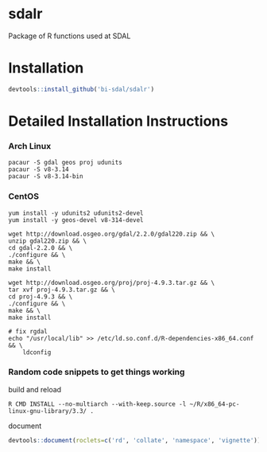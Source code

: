 # sdalr
Package of R functions used at SDAL

# Installation

```r
devtools::install_github('bi-sdal/sdalr')
```
# Detailed Installation Instructions

### Arch Linux

```
pacaur -S gdal geos proj udunits
pacaur -S v8-3.14
pacaur -S v8-3.14-bin
```

### CentOS

```
yum install -y udunits2 udunits2-devel
yum install -y geos-devel v8-314-devel

wget http://download.osgeo.org/gdal/2.2.0/gdal220.zip && \
unzip gdal220.zip && \
cd gdal-2.2.0 && \
./configure && \
make && \
make install

wget http://download.osgeo.org/proj/proj-4.9.3.tar.gz && \
tar xvf proj-4.9.3.tar.gz && \
cd proj-4.9.3 && \
./configure && \
make && \
make install

# fix rgdal
echo "/usr/local/lib" >> /etc/ld.so.conf.d/R-dependencies-x86_64.conf && \
    ldconfig
```

### Random code snippets to get things working

build and reload

```shell
R CMD INSTALL --no-multiarch --with-keep.source -l ~/R/x86_64-pc-linux-gnu-library/3.3/ .

```

document

```r
devtools::document(roclets=c('rd', 'collate', 'namespace', 'vignette'))
```
